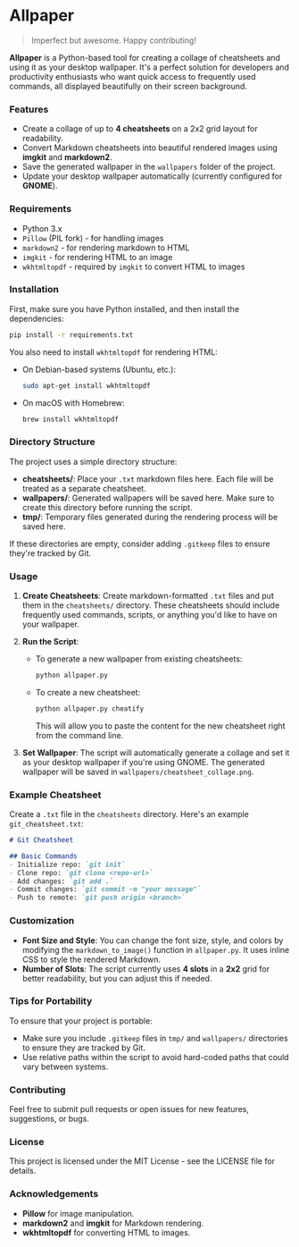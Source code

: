 # Allpaper

> Imperfect but awesome. Happy contributing!

**Allpaper** is a Python-based tool for creating a collage of cheatsheets and using it as your desktop wallpaper. It's a perfect solution for developers and productivity enthusiasts who want quick access to frequently used commands, all displayed beautifully on their screen background.

### Features
- Create a collage of up to **4 cheatsheets** on a 2x2 grid layout for readability.
- Convert Markdown cheatsheets into beautiful rendered images using **imgkit** and **markdown2**.
- Save the generated wallpaper in the `wallpapers` folder of the project.
- Update your desktop wallpaper automatically (currently configured for **GNOME**).

### Requirements
- Python 3.x
- `Pillow` (PIL fork) - for handling images
- `markdown2` - for rendering markdown to HTML
- `imgkit` - for rendering HTML to an image
- `wkhtmltopdf` - required by `imgkit` to convert HTML to images

### Installation
First, make sure you have Python installed, and then install the dependencies:

```sh
pip install -r requirements.txt
```

You also need to install `wkhtmltopdf` for rendering HTML:

- On Debian-based systems (Ubuntu, etc.):
  ```sh
  sudo apt-get install wkhtmltopdf
  ```
- On macOS with Homebrew:
  ```sh
  brew install wkhtmltopdf
  ```

### Directory Structure
The project uses a simple directory structure:

- **cheatsheets/**: Place your `.txt` markdown files here. Each file will be treated as a separate cheatsheet.
- **wallpapers/**: Generated wallpapers will be saved here. Make sure to create this directory before running the script.
- **tmp/**: Temporary files generated during the rendering process will be saved here.

If these directories are empty, consider adding `.gitkeep` files to ensure they're tracked by Git.

### Usage

1. **Create Cheatsheets**: Create markdown-formatted `.txt` files and put them in the `cheatsheets/` directory. These cheatsheets should include frequently used commands, scripts, or anything you'd like to have on your wallpaper.

2. **Run the Script**:

   - To generate a new wallpaper from existing cheatsheets:
     ```sh
     python allpaper.py
     ```

   - To create a new cheatsheet:
     ```sh
     python allpaper.py cheatify
     ```
     This will allow you to paste the content for the new cheatsheet right from the command line.

3. **Set Wallpaper**: The script will automatically generate a collage and set it as your desktop wallpaper if you're using GNOME. The generated wallpaper will be saved in `wallpapers/cheatsheet_collage.png`.

### Example Cheatsheet
Create a `.txt` file in the `cheatsheets` directory. Here's an example `git_cheatsheet.txt`:

```markdown
# Git Cheatsheet

## Basic Commands
- Initialize repo: `git init`
- Clone repo: `git clone <repo-url>`
- Add changes: `git add .`
- Commit changes: `git commit -m "your message"`
- Push to remote: `git push origin <branch>`
```

### Customization
- **Font Size and Style**: You can change the font size, style, and colors by modifying the `markdown_to_image()` function in `allpaper.py`. It uses inline CSS to style the rendered Markdown.
- **Number of Slots**: The script currently uses **4 slots** in a **2x2** grid for better readability, but you can adjust this if needed.

### Tips for Portability
To ensure that your project is portable:
- Make sure you include `.gitkeep` files in `tmp/` and `wallpapers/` directories to ensure they are tracked by Git.
- Use relative paths within the script to avoid hard-coded paths that could vary between systems.

### Contributing
Feel free to submit pull requests or open issues for new features, suggestions, or bugs.

### License
This project is licensed under the MIT License - see the LICENSE file for details.

### Acknowledgements
- **Pillow** for image manipulation.
- **markdown2** and **imgkit** for Markdown rendering.
- **wkhtmltopdf** for converting HTML to images.
